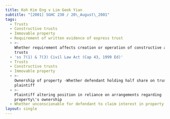 ```yaml
---
title: Koh Kim Eng v Lim Geok Yian
subtitle: "[2001] SGHC 230 / 20\_August\_2001"
tags:
  - Trusts
  - Constructive trusts
  - Immovable property
  - Requirement of written evidence of express trust
  - >-
    Whether requirement affects creation or operation of constructive and other
    trusts
  - 'ss 7(1) & 7(3) Civil Law Act (Cap 43, 1999 Ed)'
  - Trusts
  - Constructive trusts
  - Immovable property
  - >-
    Ownership of property -Whether defendant holding half share on trust for
    plaintiff
  - >-
    Plaintiff altering position in reliance on arrangements regarding
    property\'s ownership
  - Whether unconscionable for defendant to claim interest in property
layout: single
---
```


